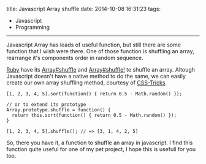 title: Javascript Array shuffle
date: 2014-10-08 16:31:23
tags:
- Javascript
- Programming
---
Javascript Array has loads of useful function, but still there are some function that I wish were there. One of those function is shuffling an array, rearrange it's components order in random sequence.
<!-- more -->
[Ruby](http://www.ruby-lang.org) have its [Array#shuffle](http://www.ruby-doc.org/core-2.1.3/Array.html#method-i-shuffle) and [Array#shuffle!](http://www.ruby-doc.org/core-2.1.3/Array.html#method-i-shuffle-21) to shuffle an array. Altough Javascript doesn't have a native method to do the same, we can easily create our own array shuffling method, courtesy of [CSS-Tricks](http://css-tricks.com/snippets/javascript/shuffle-array/).

``` JS
[1, 2, 3, 4, 5].sort(function() { return 0.5 - Math.random() });

// or to extend its prototype
Array.prototype.shuffle = function() {
  return this.sort(function() { return 0.5 - Math.random() });
}

[1, 2, 3, 4, 5].shuffle(); // => [3, 1, 4, 2, 5]
```

So, there you have it, a function to shuffle an array in javascript. I find this function quite useful for one of my pet project, I hope this is usefull for you too.
